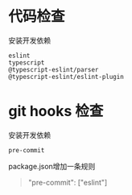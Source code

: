 # 代码检查

安装开发依赖
```
eslint
typescript
@typescript-eslint/parser
@typescript-eslint/eslint-plugin
```

# git hooks 检查
安装开发依赖
```
pre-commit
```
package.json增加一条规则
> "pre-commit": ["eslint"]
